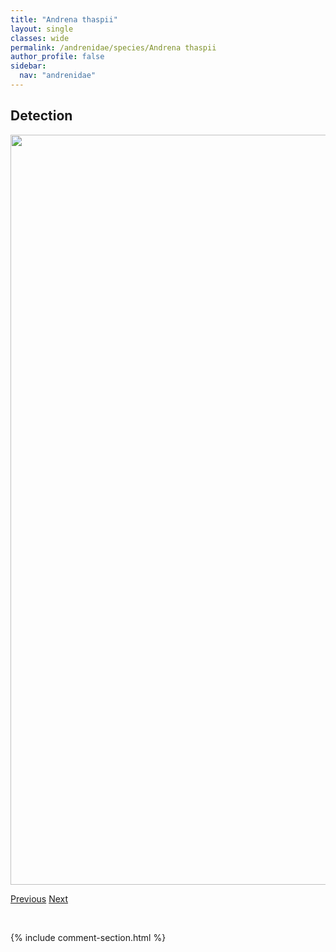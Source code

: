 ```yaml
---
title: "Andrena thaspii"
layout: single
classes: wide
permalink: /andrenidae/species/Andrena thaspii
author_profile: false
sidebar:
  nav: "andrenidae"
---
```


<h2>Detection</h2>

<a href="/ANBC/assets/figures/species/Andrena thaspii/range-map.png">
<img src="/ANBC/assets/figures/species/Andrena thaspii/range-map.png" height = "1200" width = "800">
</a>

<a href="/profiles/species/Andrena prunorum" class="pagination--pager" title="PreviousName">Previous</a> <a href="/profiles/species/Anthidium clypeodentatum" class="pagination--pager" title="NextName">Next</a>

<p>&nbsp;</p>

{% include comment-section.html %}

